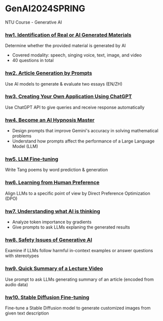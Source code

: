 # GenAI2024SPRING
NTU Course - Generative AI

### [hw1. Identification of Real or AI Generated Materials](./hw1)

Determine whether the provided material is generated by AI
* Covered modality: speech, singing voice, text, image, and video
* 40 questions in total

### [hw2. Article Generation by Prompts](./hw2)

Use AI models to generate & evaluate two essays (EN/ZH)

### [hw3. Creating Your Own Application Using ChatGPT](./hw3)

Use ChatGPT API to give queries and receive response automatically


### [hw4. Become an AI Hypnosis Master](./hw4)

* Design prompts that improve Gemini's accuracy in solving mathematical problems
* Understand how prompts affect the performance of a Large Language Model (LLM)

### [hw5. LLM Fine-tuning](./hw5)

Write Tang poems by word prediction & generation


### [hw6. Learning from Human Preference](./hw6)

Align LLMs to a specific point of view by Direct Preference Optimization (DPO)

### [hw7. Understanding what AI is thinking](./hw7)

* Analyze token importance by gradients
* Give prompts to ask LLMs explaning the generated results

### [hw8. Safety Issues of Generative AI](./hw8)

Examine if LLMs follow harmful in-context examples or answer questions with stereotypes

### [hw9. Quick Summary of a Lecture Video](./hw9)

Use prompt to ask LLMs generating summary of an article (encoded from audio data)

### [hw10. Stable Diffusion Fine-tuning](./hw10)

Fine-tune a Stable Diffusion model to generate customized images from given text description




